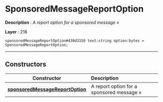 # SponsoredMessageReportOption

**Description** : *A report option for a sponsored message &raquo;*

**Layer** : 216

```tl
sponsoredMessageReportOption#430d3150 text:string option:bytes = SponsoredMessageReportOption;
```

---

## Constructors

| Constructor | Description |
| :---: | :--- |
| [**sponsoredMessageReportOption**](constructor/sponsoredMessageReportOption) | A report option for a sponsored message » |